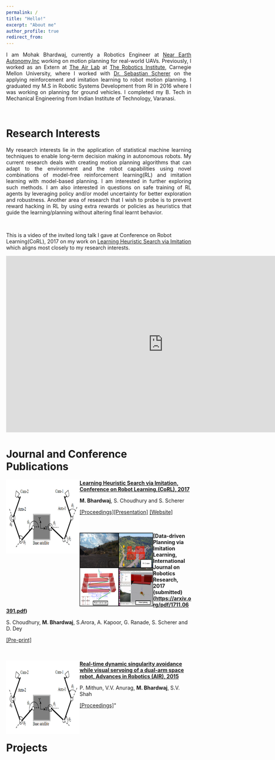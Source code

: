 ```yaml
---
permalink: /
title: "Hello!"
excerpt: "About me"
author_profile: true
redirect_from: 
---
```

<p align="justify"> 
I am Mohak Bhardwaj, currently a Robotics Engineer at <a href="http://www.nearearth.aero/">Near Earth Autonomy,Inc</a> working on  motion planning for real-world UAVs. Previously, I worked as an Extern at <a href="https://www.ri.cmu.edu/robotics-area/air-lab/">The Air Lab</a> at <a href="https://www.ri.cmu.edu/">The Robotics Institute</a>, Carnegie Mellon University, where I worked with <a href="https://www.ri.cmu.edu/ri-faculty/sebastian-scherer/">Dr. Sebastian Scherer</a> on the applying reinforcement and imitation learning to robot motion planning. I graduated my M.S in Robotic Systems Development from RI in 2016 where I was working on planning for ground vehicles. I completed my B. Tech in Mechanical Engineering from Indian Institute of Technology, Varanasi.
</p>
<br>

Research Interests
======
<p align="justify">
My research interests lie in the application of statistical machine learning techniques to enable long-term decision making in autonomous robots. My current research deals with creating motion planning algorithms that can adapt to the environment and the robot capabilities using novel combinations of model-free reinforcement learning(RL) and imitation learning with model-based planning. I am interested in further exploring such methods. I am also interested in questions on safe training of RL agents by leveraging policy and/or model uncertainty for better exploration and robustness. Another area of research that I wish to probe is to prevent reward hacking in RL by using extra rewards or policies as heuristics that guide the learning/planning without altering final learnt behavior. 
</p>     
<br>

This is a video of the invited long talk I gave at Conference on Robot Learning(CoRL), 2017 on my work on [Learning Heuristic Search via Imitation](https://mohakbhardwaj.github.io/SaIL/) which aligns most closely to my research interests.
<iframe width="854" height="480" src="https://www.youtube.com/embed/OFmWo36N98U" frameborder="0" gesture="media" allow="encrypted-media" allowfullscreen></iframe>
<br>

Journal and Conference Publications
======

<img src="images/visual_servoing.png" alt="" width="200" height="200" align="left">**[Learning Heuristic Search via Imitation, Conference on Robot  Learning,(CoRL), 2017](http://proceedings.mlr.press/v78/bhardwaj17a.html)**

**M. Bhardwaj**, S. Choudhury and S. Scherer

[[Proceedings]](http://proceedings.mlr.press/v78/bhardwaj17a/bhardwaj17a.pdf)[[Presentation]](../files/corl_ppt.pdf) [[Website]](https://goo.gl/YXkQAC)
 <br>
 <br>
 <br>

<img src="images/data_driven_planning.png" alt="" width="200" height="200" align="left"> 

**[Data-driven Planning via Imitation Learning, International Journal on Robotics Research, 2017 (submitted)(https://arxiv.org/pdf/1711.06391.pdf)** 

S. Choudhury, **M. Bhardwaj**, S.Arora, A. Kapoor, G. Ranade, S. Scherer and D. Dey

[[Pre-print]](https://arxiv.org/abs/1711.06391)
  <br>
  <br>
  <br>

<img src="images/visual_servoing.png" alt="" width="200" height="200" align="left"> 

**[Real-time dynamic singularity avoidance while visual servoing of a dual-arm space robot, Advances in Robotics (AIR), 2015](http://delivery.acm.org/10.1145/2790000/2783480/a31-mithun.pdf?ip=128.2.176.221&id=2783480&acc=ACTIVE%20SERVICE&key=A792924B58C015C1%2E5A12BE0369099858%2E4D4702B0C3E38B35%2E4D4702B0C3E38B35&CFID=835725440&CFTOKEN=93115672&__acm__=1512100245_b4011bd3addc9630e032a7b5751e9162)**

P. Mithun, V.V. Anurag, **M. Bhardwaj**, S.V. Shah

[[Proceedings]](https://dl.acm.org/citation.cfm?id=2783480)" 
  <br>
  <br>
  <br>
<br>

Projects
======



